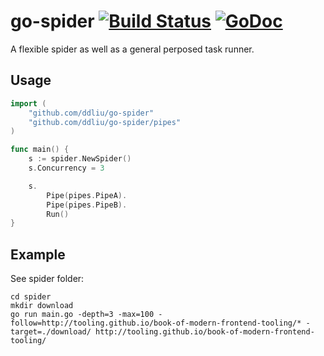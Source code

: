 # go-spider [![Build Status](https://travis-ci.org/ddliu/go-spider.png)](https://travis-ci.org/ddliu/go-spider) [![GoDoc](https://godoc.org/github.com/ddliu/go-spider?status.svg)](https://godoc.org/github.com/ddliu/go-spider)

A flexible spider as well as a general perposed task runner.

## Usage

```go
import (
    "github.com/ddliu/go-spider"
    "github.com/ddliu/go-spider/pipes"
)

func main() {
    s := spider.NewSpider()
    s.Concurrency = 3

    s.
        Pipe(pipes.PipeA).
        Pipe(pipes.PipeB).
        Run()
}
```

## Example

See spider folder:

```
cd spider
mkdir download
go run main.go -depth=3 -max=100 -follow=http://tooling.github.io/book-of-modern-frontend-tooling/* -target=./download/ http://tooling.github.io/book-of-modern-frontend-tooling/
```